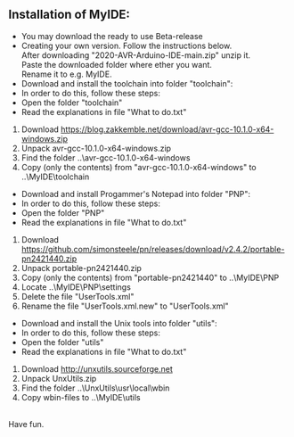 ## Installation of MyIDE:<br>
* You may download the ready to use Beta-release 
* Creating your own version. Follow the instructions below.<br>
After downloading "2020-AVR-Arduino-IDE-main.zip" unzip it.<br>
Paste the downloaded folder where ether you want.<br>
Rename it to e.g. MyIDE.<br>
* Download and install the toolchain into folder "toolchain":
* In order to do this, follow these steps:<br>
* Open the folder "toolchain"
* Read the explanations in file "What to do.txt"<br>
1. Download https://blog.zakkemble.net/download/avr-gcc-10.1.0-x64-windows.zip
2. Unpack avr-gcc-10.1.0-x64-windows.zip
3. Find the folder ..\avr-gcc-10.1.0-x64-windows
4. Copy (only the contents) from "avr-gcc-10.1.0-x64-windows" to ..\MyIDE\toolchain<br>

* Download and install Progammer's Notepad into folder "PNP":
* In order to do this, follow these steps:<br>
* Open the folder "PNP"
* Read the explanations in file "What to do.txt"<br>
1. Download https://github.com/simonsteele/pn/releases/download/v2.4.2/portable-pn2421440.zip
2. Unpack portable-pn2421440.zip
3. Copy (only the contents) from "portable-pn2421440" to ..\MyIDE\PNP
4. Locate ..\MyIDE\PNP\settings
5. Delete the file "UserTools.xml" 
5. Rename the file "UserTools.xml.new" to "UserTools.xml"

* Download and install the Unix tools into folder "utils":
* In order to do this, follow these steps:<br>
* Open the folder "utils"
* Read the explanations in file "What to do.txt"<br>
1. Download http://unxutils.sourceforge.net
2. Unpack UnxUtils.zip
3. Find the folder ..\UnxUtils\usr\local\wbin
4. Copy wbin-files to ..\MyIDE\utils

<br>
Have fun.

